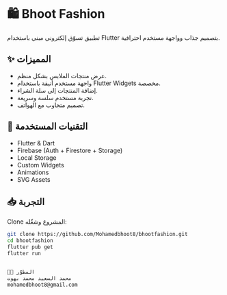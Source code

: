 # 🛍️ Bhoot Fashion

تطبيق تسوّق إلكتروني مبني باستخدام Flutter بتصميم جذاب وواجهة مستخدم احترافية.

## ✨ المميزات

- عرض منتجات الملابس بشكل منظم.
- واجهة مستخدم أنيقة باستخدام Flutter Widgets مخصصة.
- إضافة المنتجات إلى سلة الشراء.
- تجربة مستخدم سلسة وسريعة.
- تصميم متجاوب مع الهواتف.

## 🧠 التقنيات المستخدمة

- Flutter & Dart
- Firebase (Auth + Firestore + Storage)
- Local Storage
- Custom Widgets
- Animations
- SVG Assets

## 📥 التجربة

Clone المشروع وشغّله:

```bash
git clone https://github.com/Mohamedbhoot8/bhootfashion.git
cd bhootfashion
flutter pub get
flutter run


🧑‍💻 المطوّر
محمد السعيد محمد بهوت
mohamedbhoot8@gmail.com
